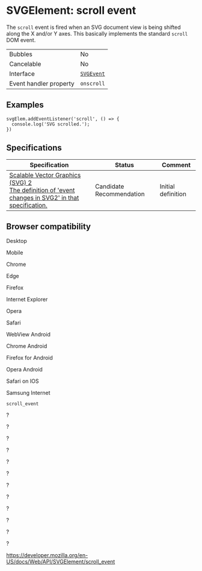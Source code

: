 SVGElement: scroll event
========================

The `scroll` event is fired when an SVG document view is being shifted along the X and/or Y axes. This basically implements the standard `scroll` DOM event.

<table><tbody><tr class="odd"><td>Bubbles</td><td>No</td></tr><tr class="even"><td>Cancelable</td><td>No</td></tr><tr class="odd"><td>Interface</td><td><a href="../svgevent"><code>SVGEvent</code></a></td></tr><tr class="even"><td>Event handler property</td><td><code>onscroll</code></td></tr></tbody></table>

Examples
--------

    svgElem.addEventListener('scroll', () => {
      console.log('SVG scrolled.');
    })

Specifications
--------------

<table><thead><tr class="header"><th>Specification</th><th>Status</th><th>Comment</th></tr></thead><tbody><tr class="odd"><td><a href="https://svgwg.org/svg2-draft/single-page.html#changes-interact">Scalable Vector Graphics (SVG) 2<br />
<span class="small">The definition of 'event changes in SVG2' in that specification.</span></a></td><td><span class="spec-cr">Candidate Recommendation</span></td><td>Initial definition</td></tr></tbody></table>

Browser compatibility
---------------------

Desktop

Mobile

Chrome

Edge

Firefox

Internet Explorer

Opera

Safari

WebView Android

Chrome Android

Firefox for Android

Opera Android

Safari on IOS

Samsung Internet

`scroll_event`

?

?

?

?

?

?

?

?

?

?

?

?

<a href="https://developer.mozilla.org/en-US/docs/Web/API/SVGElement/scroll_event" class="_attribution-link">https://developer.mozilla.org/en-US/docs/Web/API/SVGElement/scroll_event</a>
